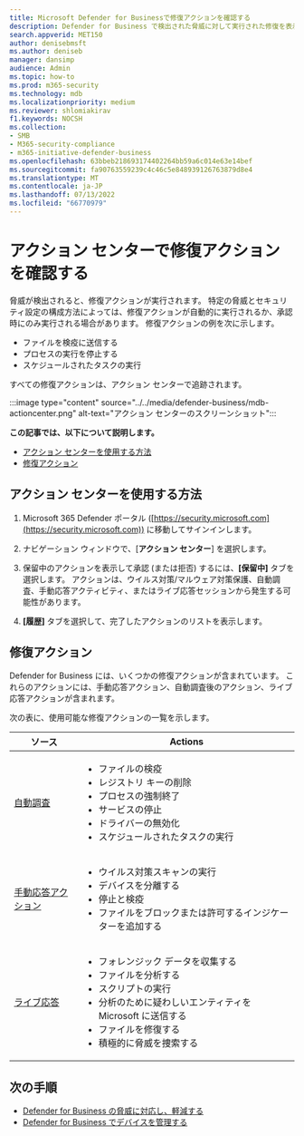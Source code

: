 ```yaml
---
title: Microsoft Defender for Businessで修復アクションを確認する
description: Defender for Business で検出された脅威に対して実行された修復を表示します。 アクションは、Microsoft 365 Defender ポータルのアクション センターで表示できます。
search.appverid: MET150
author: denisebmsft
ms.author: deniseb
manager: dansimp
audience: Admin
ms.topic: how-to
ms.prod: m365-security
ms.technology: mdb
ms.localizationpriority: medium
ms.reviewer: shlomiakirav
f1.keywords: NOCSH
ms.collection:
- SMB
- M365-security-compliance
- m365-initiative-defender-business
ms.openlocfilehash: 63bbeb218693174402264bb59a6c014e63e14bef
ms.sourcegitcommit: fa90763559239c4c46c5e848939126763879d8e4
ms.translationtype: MT
ms.contentlocale: ja-JP
ms.lasthandoff: 07/13/2022
ms.locfileid: "66770979"
---
```

# <a name="review-remediation-actions-in-the-action-center"></a>アクション センターで修復アクションを確認する

脅威が検出されると、修復アクションが実行されます。 特定の脅威とセキュリティ設定の構成方法によっては、修復アクションが自動的に実行されるか、承認時にのみ実行される場合があります。 修復アクションの例を次に示します。 
- ファイルを検疫に送信する
- プロセスの実行を停止する
- スケジュールされたタスクの実行

すべての修復アクションは、アクション センターで追跡されます。

:::image type="content" source="../../media/defender-business/mdb-actioncenter.png" alt-text="アクション センターのスクリーンショット":::

**この記事では、以下について説明します。**

- [アクション センターを使用する方法](#how-to-use-the-action-center)
- [修復アクション](#remediation-actions)


## <a name="how-to-use-the-action-center"></a>アクション センターを使用する方法

1. Microsoft 365 Defender ポータル ([https://security.microsoft.com](https://security.microsoft.com)) に移動してサインインします。

2. ナビゲーション ウィンドウで、[**アクション センター**] を選択します。

3. 保留中のアクションを表示して承認 (または拒否) するには、**[保留中]** タブを選択します。 アクションは、ウイルス対策/マルウェア対策保護、自動調査、手動応答アクティビティ、またはライブ応答セッションから発生する可能性があります。

4. **[履歴]** タブを選択して、完了したアクションのリストを表示します。

## <a name="remediation-actions"></a>修復アクション

Defender for Business には、いくつかの修復アクションが含まれています。 これらのアクションには、手動応答アクション、自動調査後のアクション、ライブ応答アクションが含まれます。

次の表に、使用可能な修復アクションの一覧を示します。

| ソース  | Actions  |
|---------|---------|
| [自動調査](../defender-endpoint/automated-investigations.md)      |<ul><li>ファイルの検疫</li><li>レジストリ キーの削除</li><li>プロセスの強制終了</li><li>サービスの停止</li><li>ドライバーの無効化</li><li>スケジュールされたタスクの実行 </li></ul> |
| [手動応答アクション](../defender-endpoint/respond-machine-alerts.md)   |<ul><li>ウイルス対策スキャンの実行</li><li>デバイスを分離する</li><li>停止と検疫</li><li>ファイルをブロックまたは許可するインジケーターを追加する</li></ul> |
| [ライブ応答](../defender-endpoint/live-response.md)   |<ul><li>フォレンジック データを収集する</li><li>ファイルを分析する</li><li>スクリプトの実行</li><li>分析のために疑わしいエンティティを Microsoft に送信する</li><li>ファイルを修復する </li><li>積極的に脅威を捜索する</li></ul>|

## <a name="next-steps"></a>次の手順

- [Defender for Business の脅威に対応し、軽減する](mdb-respond-mitigate-threats.md)
- [Defender for Business でデバイスを管理する](mdb-manage-devices.md)

